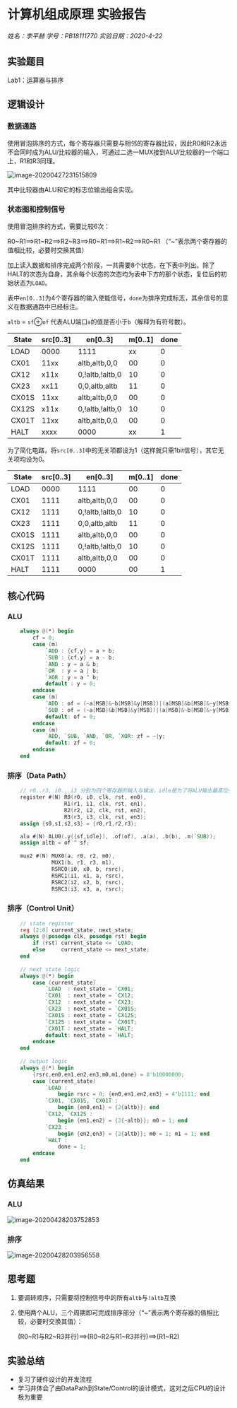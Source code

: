 # 计算机组成原理	实验报告

###### 姓名：李平赫	学号：PB18111770	实验日期：2020-4-22



## 实验题目

Lab1：运算器与排序

## 逻辑设计

### 数据通路

使用冒泡排序的方式，每个寄存器只需要与相邻的寄存器比较，因此R0和R2永远不会同时成为ALU/比较器的输入，可通过二选一MUX接到ALU/比较器的一个端口上，R1和R3同理。

![image-20200427231515809](report.assets/image-20200427231515809.png)

其中比较器由ALU和它的标志位输出组合实现。

### 状态图和控制信号

使用冒泡排序的方式，需要比较6次：

R0~R1==>R1~R2==>R2~R3==>R0~R1==>R1~R2==>R0~R1 （“~”表示两个寄存器的值相比较，必要时交换其值）

加上读入数据和排序完成两个阶段，一共需要8个状态，在下表中列出。除了HALT的次态为自身，其余每个状态的次态均为表中下方的那个状态，复位后的初始状态为`LOAD`。

表中`en[0..3]`为4个寄存器的输入使能信号，`done`为排序完成标志，其余信号的意义在数据通路中已经标注。

`altb` = `sf`$\oplus$`of` 代表ALU端口`a`的值是否小于`b`（解释为有符号数）。

| State | src[0..3] | en[0..3]        | m[0..1] | done |
| ----- | --------- | --------------- | ------- | ---- |
| LOAD  | 0000      | 1111            | xx      | 0    |
| CX01  | 11xx      | altb,altb,0,0   | 00      | 0    |
| CX12  | x11x      | 0,!altb,!altb,0 | 10      | 0    |
| CX23  | xx11      | 0,0,altb,altb   | 11      | 0    |
| CX01S | 11xx      | altb,altb,0,0   | 00      | 0    |
| CX12S | x11x      | 0,!altb,!altb,0 | 10      | 0    |
| CX01T | 11xx      | altb,altb,0,0   | 00      | 0    |
| HALT  | xxxx      | 0000            | xx      | 1    |

为了简化电路，将`src[0..3]`中的无关项都设为1（这样就只需1bit信号），其它无关项均设为0。

| State | src[0..3] | en[0..3]        | m[0..1] | done |
| ----- | --------- | --------------- | ------- | ---- |
| LOAD  | 0000      | 1111            | 00      | 0    |
| CX01  | 1111      | altb,altb,0,0   | 00      | 0    |
| CX12  | 1111      | 0,!altb,!altb,0 | 10      | 0    |
| CX23  | 1111      | 0,0,altb,altb   | 11      | 0    |
| CX01S | 1111      | altb,altb,0,0   | 00      | 0    |
| CX12S | 1111      | 0,!altb,!altb,0 | 10      | 0    |
| CX01T | 1111      | altb,altb,0,0   | 00      | 0    |
| HALT  | 1111      | 0000            | 00      | 1    |



## 核心代码

### ALU

```verilog
    always @(*) begin
        cf = 0;
        case (m)
            `ADD : {cf,y} = a + b;
            `SUB : {cf,y} = a - b;
            `AND : y = a & b;
            `OR  : y = a | b;
            `XOR : y = a ^ b;
            default : y = 0;
        endcase
        case (m)
            `ADD : of = (~a[MSB]&~b[MSB]&y[MSB])|(a[MSB]&b[MSB]&~y[MSB]);
            `SUB : of = (~a[MSB]&b[MSB]&y[MSB])|(a[MSB]&~b[MSB]&~y[MSB]);
            default: of = 0;
        endcase
        case (m)
            `ADD, `SUB, `AND, `OR, `XOR: zf = ~|y;
            default: zf = 0;
        endcase
    end
```

### 排序（Data Path）

```verilog
    // r0..r3, i0...i3 分别为四个寄存器的输入与输出，idle是为了将ALU输出最高位引出作为SF标志位，无实质作用
    register #(N) R0(r0, i0, clk, rst, en0),
                  R1(r1, i1, clk, rst, en1),
                  R2(r2, i2, clk, rst, en2),
                  R3(r3, i3, clk, rst, en3);
    assign {s0,s1,s2,s3} = {r0,r1,r2,r3};

    alu #(N) ALU0(.y({sf,idle}), .of(of), .a(a), .b(b), .m(`SUB));
    assign altb = of ^ sf;
    
    mux2 #(N) MUX0(a, r0, r2, m0),
              MUX1(b, r1, r3, m1),
              RSRC0(i0, x0, b, rsrc),
              RSRC1(i1, x1, a, rsrc),
              RSRC2(i2, x2, b, rsrc),
              RSRC3(i3, x3, a, rsrc);
```

### 排序（Control Unit）

```verilog
    // state register
    reg [2:0] current_state, next_state;
    always @(posedge clk, posedge rst) begin
        if (rst) current_state <= `LOAD;
        else     current_state <= next_state;
    end
    
    // next state logic
    always @(*) begin
        case (current_state)
            `LOAD  : next_state = `CX01;
            `CX01  : next_state = `CX12;
            `CX12  : next_state = `CX23;
            `CX23  : next_state = `CX01S;
            `CX01S : next_state = `CX12S;
            `CX12S : next_state = `CX01T;
            `CX01T : next_state = `HALT;
            default: next_state = `HALT;
        endcase
    end
    
    // output logic
    always @(*) begin
        {rsrc,en0,en1,en2,en3,m0,m1,done} = 8'b10000000;
        case (current_state)
            `LOAD :
                begin rsrc = 0; {en0,en1,en2,en3} = 4'b1111; end
            `CX01, `CX01S, `CX01T :
                begin {en0,en1} = {2{altb}}; end
            `CX12, `CX12S :
                begin {en1,en2} = {2{~altb}}; m0 = 1; end
            `CX23 :
                begin {en2,en3} = {2{altb}}; m0 = 1; m1 = 1; end
            `HALT :
                done = 1;
        endcase
    end
```



## 仿真结果

### ALU

![image-20200428203752853](report.assets/image-20200428203752853.png)

### 排序

![image-20200428203956558](report.assets/image-20200428203956558.png)



## 思考题

1. 要调转顺序，只需要将控制信号中的所有`altb`与`!altb`互换

2. 使用两个ALU，三个周期即可完成排序部分（“~”表示两个寄存器的值相比较，必要时交换其值）：

   (R0~R1与R2~R3并行)==>(R0~R2与R1~R3并行)==>(R1~R2) 



## 实验总结

- 复习了硬件设计的开发流程
- 学习并体会了由DataPath到State/Control的设计模式，这对之后CPU的设计极为重要